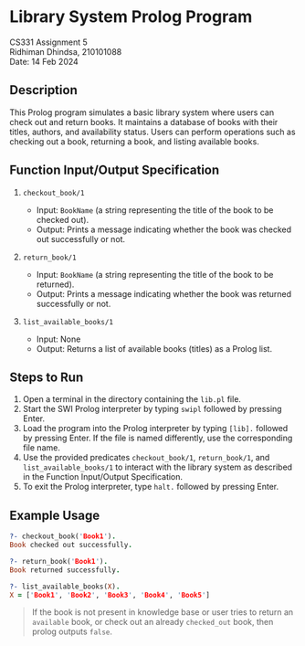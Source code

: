 # Library System Prolog Program
CS331 Assignment 5  
Ridhiman Dhindsa, 210101088  
Date: 14 Feb 2024  

## Description
This Prolog program simulates a basic library system where users can check out and return books. It maintains a database of books with their titles, authors, and availability status. Users can perform operations such as checking out a book, returning a book, and listing available books.

## Function Input/Output Specification
1. `checkout_book/1`
   - Input: `BookName` (a string representing the title of the book to be checked out).
   - Output: Prints a message indicating whether the book was checked out successfully or not.

2. `return_book/1`
   - Input: `BookName` (a string representing the title of the book to be returned).
   - Output: Prints a message indicating whether the book was returned successfully or not.

3. `list_available_books/1`
   - Input: None
   - Output: Returns a list of available books (titles) as a Prolog list.

## Steps to Run
1. Open a terminal in the directory containing the `lib.pl` file.
2. Start the SWI Prolog interpreter by typing `swipl` followed by pressing Enter.
3. Load the program into the Prolog interpreter by typing `[lib].` followed by pressing Enter. If the file is named differently, use the corresponding file name.
4. Use the provided predicates `checkout_book/1`, `return_book/1`, and `list_available_books/1` to interact with the library system as described in the Function Input/Output Specification.
5. To exit the Prolog interpreter, type `halt.` followed by pressing Enter.

## Example Usage
```prolog
?- checkout_book('Book1').
Book checked out successfully.

?- return_book('Book1').
Book returned successfully.

?- list_available_books(X).
X = ['Book1', 'Book2', 'Book3', 'Book4', 'Book5']
```

> If the book is not present in knowledge base or user tries to return an `available` book, or check out an already `checked_out` book, then prolog outputs `false`.